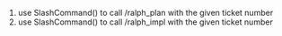 1. use SlashCommand() to call /ralph_plan with the given ticket number
2. use SlashCommand() to call /ralph_impl with the given ticket number
